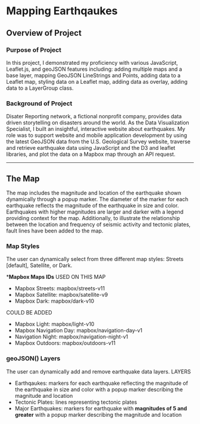 # Mapping Earthqaukes

## Overview of Project
### Purpose of Project
In this project, I demonstrated my proficiency with various JavaScript, Leaflet.js, and geoJSON features including: adding multiple maps and a base layer, mapping GeoJSON LineStrings and Points, adding data to a Leaflet map, styling data on a Leaflet map, adding data as overlay, adding data to a LayerGroup class. 

### Background of Project
Disater Reporting network, a fictional nonprofit company, provides data driven storytelling on disasters around the world. As the Data Visualization Specialist, I built an insightful, interactive website about earthquakes. My role was to support website and mobile application development by using the latest GeoJSON data from the U.S. Geological Survey website, traverse and retrieve earthquake data using JavaScript and the D3 and leaflet libraries, and plot the data on a Mapbox map through an API request. 


---
## The Map 
The map includes the magnitude and location of the earthquake shown dynamically through a popup marker. The diameter of the marker for each earthquake reflects the magnitude of the earthquake in size and color. Earthquakes with higher magnitudes are larger and darker with a legend providing context for the map. Additionally, to illustrate the relationship between the location and frequency of seismic activity and tectonic plates, fault lines have been added to the map. 


### Map Styles 
The user can dynamically select from three different map styles: Streets [default], Satellite, or Dark. 

***Mapbox Maps IDs**
USED ON THIS MAP 
* Mapbox Streets: mapbox/streets-v11
* Mapbox Satellite: mapbox/satellite-v9
* Mapbox Dark: mapbox/dark-v10

COULD BE ADDED 
* Mapbox Light: mapbox/light-v10
* Mapbox Navigation Day: mapbox/navigation-day-v1
* Navigation Night: mapbox/navigation-night-v1
* Mapbox Outdoors: mapbox/outdoors-v11
 
 
 ### geoJSON() Layers
The user can dynamically add and remove earthquake data layers. 
LAYERS 
* Earthqaukes: markers for each earthquake reflecting the magnitude of the earthquake in size and color with a popup marker describing the magnitude and location 
* Tectonic Plates: lines representing tectonic plates
* Major Earthquakes: markers for earthquake with **magnitudes of 5 and greater** with a popup marker describing the magnitude and location



